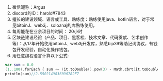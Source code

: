 1. 微信昵称：Argus
2. discord的ID：harold#7843
3. 擅长的建设领域、语言或工具、熟练度：熟练使用java、kotlin语言，对于常见bitoinJ、web3j、soloanaj的库熟练使用。
4. 每周能花在业余项目的时间： 20小时
5. 区块链建设经验（产品、项目、黑客松、技术文章、代码贡献、艺术创作等）：从17年开始使用bitoinJ、web3j开发库，熟悉bip39等助记词协议，有钱包开发经验，自动化操作钱包。
6. 用任意编程语言计算以下公式:
```kotlin
var sum = 0.0
(1..100).forEach { sum += (it.toDouble().pow(3) - Math.cbrt(it.toDouble())) }
println(sum)//2.5502149836096782E7
```
